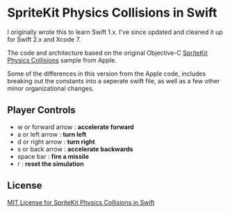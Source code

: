 # SpriteKit Physics Collisions in Swift

I originally wrote this to learn Swift 1.x. I've since updated and cleaned it up for Swift 2.x and Xcode 7.

The code and architecture based on the original Objective-C [SpriteKit Physics Collisions](https://developer.apple.com/library/mac/samplecode/SpriteKit_Physics_Collisions/Introduction/Intro.html) sample from Apple.

Some of the differences in this version from the Apple code, includes breaking out the constants into a seperate swift file, as well as a few other minor organizational changes.

## Player Controls

* w or forward arrow :  **accelerate forward**
* a or left arrow    :  **turn left**
* d or right arrow   :  **turn right**
* s or back arrow    :  **accelerate backwards**
* space bar          :  **fire a missile**
* r                  :  **reset the simulation**

## License

[MIT License for SpriteKit Physics Collisions in Swift](https://github.com/EmmanuelTsouris/SpriteKit-Physics-Collisions-in-Swift/LICENSE.md)

